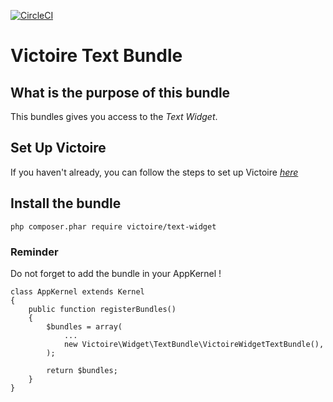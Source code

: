 [![CircleCI](https://circleci.com/gh/Victoire/WidgetTextBundle.svg?style=shield)](https://circleci.com/gh/Victoire/WidgetTextBundle)

Victoire Text Bundle
============

## What is the purpose of this bundle

This bundles gives you access to the *Text Widget*.

## Set Up Victoire

If you haven't already, you can follow the steps to set up Victoire *[here](https://github.com/Victoire/victoire/blob/master/doc/setup.md)*

## Install the bundle

    php composer.phar require victoire/text-widget

### Reminder

Do not forget to add the bundle in your AppKernel !

    class AppKernel extends Kernel
    {
        public function registerBundles()
        {
            $bundles = array(
                ...
                new Victoire\Widget\TextBundle\VictoireWidgetTextBundle(),
            );

            return $bundles;
        }
    }
